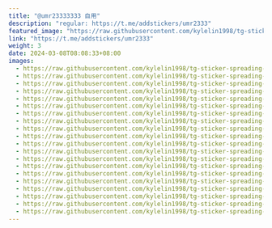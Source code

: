 ```yaml
---
title: "@umr23333333 自用"
description: "regular: https://t.me/addstickers/umr2333"
featured_image: "https://raw.githubusercontent.com/kylelin1998/tg-sticker-spreading-worldwide-images/main/img/b5e016e1-ec67-4ee0-9adc-9c553ca84fbb.jpg"
link: "https://t.me/addstickers/umr2333"
weight: 3
date: 2024-03-08T08:08:33+08:00
images:
  - https://raw.githubusercontent.com/kylelin1998/tg-sticker-spreading-worldwide-images/main/img/b5e016e1-ec67-4ee0-9adc-9c553ca84fbb.jpg
  - https://raw.githubusercontent.com/kylelin1998/tg-sticker-spreading-worldwide-images/main/img/953cd80b-f059-45a0-9503-8c3951b712e2.jpg
  - https://raw.githubusercontent.com/kylelin1998/tg-sticker-spreading-worldwide-images/main/img/95fa2cae-f8d8-495b-af56-9f50a7fe45ee.jpg
  - https://raw.githubusercontent.com/kylelin1998/tg-sticker-spreading-worldwide-images/main/img/56c76b43-7742-40ff-a314-ead5f0174c79.jpg
  - https://raw.githubusercontent.com/kylelin1998/tg-sticker-spreading-worldwide-images/main/img/46305942-2776-4e29-b197-027b231a29fb.jpg
  - https://raw.githubusercontent.com/kylelin1998/tg-sticker-spreading-worldwide-images/main/img/1b4f9748-199c-48be-ac3b-8b789ba51f81.jpg
  - https://raw.githubusercontent.com/kylelin1998/tg-sticker-spreading-worldwide-images/main/img/c1406502-6103-4111-9e5d-9d4af00d4d6b.jpg
  - https://raw.githubusercontent.com/kylelin1998/tg-sticker-spreading-worldwide-images/main/img/9c358f2a-4bf6-496c-80eb-1f41533ad60a.jpg
  - https://raw.githubusercontent.com/kylelin1998/tg-sticker-spreading-worldwide-images/main/img/484c821e-5818-4e9e-b43d-de67be52ac6d.jpg
  - https://raw.githubusercontent.com/kylelin1998/tg-sticker-spreading-worldwide-images/main/img/5f0aab89-5619-49e1-bfbf-c291eba23549.jpg
  - https://raw.githubusercontent.com/kylelin1998/tg-sticker-spreading-worldwide-images/main/img/393734e5-3ae7-4776-8b69-e9036899756c.jpg
  - https://raw.githubusercontent.com/kylelin1998/tg-sticker-spreading-worldwide-images/main/img/7ac926cd-0297-4d8f-b28b-4b42a54c47dd.jpg
  - https://raw.githubusercontent.com/kylelin1998/tg-sticker-spreading-worldwide-images/main/img/2799cd45-6ed7-426d-9fc1-c696671c844c.jpg
  - https://raw.githubusercontent.com/kylelin1998/tg-sticker-spreading-worldwide-images/main/img/31d493ea-3358-4275-99b2-3b29c3907779.jpg
  - https://raw.githubusercontent.com/kylelin1998/tg-sticker-spreading-worldwide-images/main/img/ee12ba55-dc88-4ae4-a6f2-7e498a5d4fd4.jpg
  - https://raw.githubusercontent.com/kylelin1998/tg-sticker-spreading-worldwide-images/main/img/d38fa04e-d12e-4019-96e8-e0b27d26d8f7.jpg
  - https://raw.githubusercontent.com/kylelin1998/tg-sticker-spreading-worldwide-images/main/img/aa050d5e-60b7-447e-80fb-54221048583c.jpg
  - https://raw.githubusercontent.com/kylelin1998/tg-sticker-spreading-worldwide-images/main/img/09081e72-3f29-423b-b05e-a329d0f54738.jpg
  - https://raw.githubusercontent.com/kylelin1998/tg-sticker-spreading-worldwide-images/main/img/50d345d9-37de-457f-8a3a-47d716e53c1e.jpg
  - https://raw.githubusercontent.com/kylelin1998/tg-sticker-spreading-worldwide-images/main/img/6fe7c59d-7b54-4cdd-879a-b8448efb29c9.jpg
---
```

